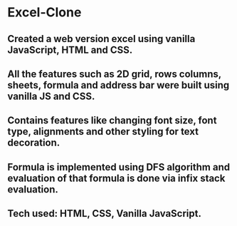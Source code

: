 # Excel-Clone
## Created a web version excel using vanilla JavaScript, HTML and CSS.
## All the features such as 2D grid, rows columns, sheets, formula and address bar were built using vanilla JS and CSS.
## Contains features like changing font size, font type, alignments and other styling for text decoration.
## Formula is implemented using DFS algorithm and evaluation of that formula is done via infix stack evaluation.
## Tech used: HTML, CSS, Vanilla JavaScript.
